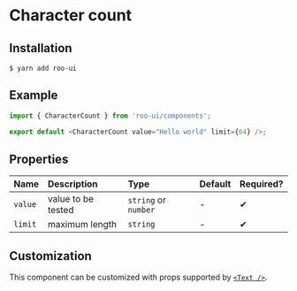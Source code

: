 # Character count

<!-- STORY -->

## Installation

```shell
$ yarn add roo-ui
```

## Example

```js
import { CharacterCount } from 'roo-ui/components';

export default <CharacterCount value="Hello world" limit={64} />;
```

## Properties

| Name    | Description        | Type                 | Default | Required? |
| :------ | :----------------- | :------------------- | :------ | :-------- |
| `value` | value to be tested | `string` or `number` | -       | ✔︎        |
| `limit` | maximum length     | `string`             | -       | ✔︎        |

## Customization

This component can be customized with props supported by [`<Text />`](../Text/README.md).
